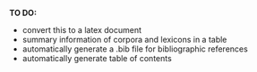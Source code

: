 **TO DO:**

- convert this to a latex document
- summary information of corpora and lexicons in a table
- automatically generate a .bib file for bibliographic references
- automatically generate table of contents
